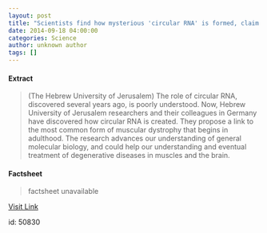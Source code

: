 ```yaml
---
layout: post
title: "Scientists find how mysterious 'circular RNA' is formed, claim muscular dystrophy link"
date: 2014-09-18 04:00:00
categories: Science
author: unknown author
tags: []
---
```



#### Extract
>(The Hebrew University of Jerusalem) The role of circular RNA, discovered several years ago, is poorly understood. Now, Hebrew University of Jerusalem researchers and their colleagues in Germany have discovered how circular RNA is created. They propose a link to the most common form of muscular dystrophy that begins in adulthood. The research advances our understanding of general molecular biology, and could help our understanding and eventual treatment of degenerative diseases in muscles and the brain.

#### Factsheet
>factsheet unavailable

[Visit Link](http://www.eurekalert.org/pub_releases/2014-09/thuo-rdh091814.php)

id:   50830
